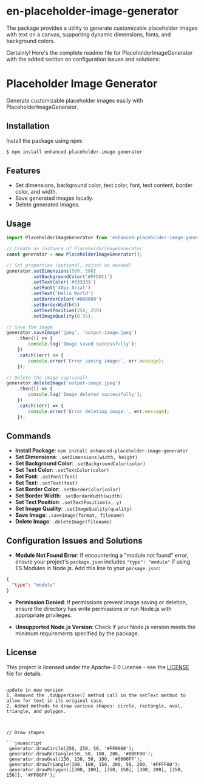 # en-placeholder-image-generator
The package provides a utility to generate customizable placeholder images with text on a canvas, supporting dynamic dimensions, fonts, and background colors.



Certainly! Here's the complete readme file for PlaceholderImageGenerator with the added section on configuration issues and solutions:


# Placeholder Image Generator

Generate customizable placeholder images easily with PlaceholderImageGenerator.

## Installation

Install the package using npm:

```bash
$ npm install enhanced-placeholder-image-generator
```

## Features

- Set dimensions, background color, text color, font, text content, border color, and width.
- Save generated images locally.
- Delete generated images.

## Usage

```javascript
import PlaceholderImageGenerator from 'enhanced-placeholder-image-generator';

// Create an instance of PlaceholderImageGenerator
const generator = new PlaceholderImageGenerator();

// Set properties (optional, adjust as needed)
generator.setDimensions(500, 500)
         .setBackgroundColor('#FFDDC1')
         .setTextColor('#333333')
         .setFont('40px Arial')
         .setText('Hello World')
         .setBorderColor('#000000')
         .setBorderWidth(5)
         .setTextPosition(250, 250)
         .setImageQuality(0.95);

// Save the image
generator.saveImage('jpeg', 'output-image.jpeg')
    .then(() => {
        console.log('Image saved successfully');
    })
    .catch((err) => {
        console.error('Error saving image:', err.message);
    });

// Delete the image (optional)
generator.deleteImage('output-image.jpeg')
    .then(() => {
        console.log('Image deleted successfully');
    })
    .catch((err) => {
        console.error('Error deleting image:', err.message);
    });
```

## Commands

- **Install Package**: `npm install enhanced-placeholder-image-generator`
- **Set Dimensions**: `.setDimensions(width, height)`
- **Set Background Color**: `.setBackgroundColor(color)`
- **Set Text Color**: `.setTextColor(color)`
- **Set Font**: `.setFont(font)`
- **Set Text**: `.setText(text)`
- **Set Border Color**: `.setBorderColor(color)`
- **Set Border Width**: `.setBorderWidth(width)`
- **Set Text Position**: `.setTextPosition(x, y)`
- **Set Image Quality**: `.setImageQuality(quality)`
- **Save Image**: `.saveImage(format, filename)`
- **Delete Image**: `.deleteImage(filename)`

## Configuration Issues and Solutions

- **Module Not Found Error**: If encountering a "module not found" error, ensure your project's `package.json` includes `"type": "module"` if using ES Modules in Node.js. Add this line to your `package.json`:

```json
{
  "type": "module"
}
```

- **Permission Denied**: If permissions prevent image saving or deletion, ensure the directory has write permissions or run Node.js with appropriate privileges.

- **Unsupported Node.js Version**: Check if your Node.js version meets the minimum requirements specified by the package.

## License

This project is licensed under the Apache-2.0 License - see the [LICENSE](LICENSE) file for details.
```

update in new version
1. Removed the .toUpperCase() method call in the setText method to allow for text in its original case.
2. Added methods to draw various shapes: circle, rectangle, oval, triangle, and polygon.



// Draw shapes

```javascript
 generator.drawCircle(250, 250, 50, '#FF0000');
 generator.drawRectangle(50, 50, 100, 200, '#00FF00');
 generator.drawOval(150, 150, 50, 100, '#0000FF');
 generator.drawTriangle(100, 100, 150, 200, 50, 200, '#FFFF00');
 generator.drawPolygon([[300, 100], [350, 150], [300, 200], [250, 150]], '#FF00FF');
```



